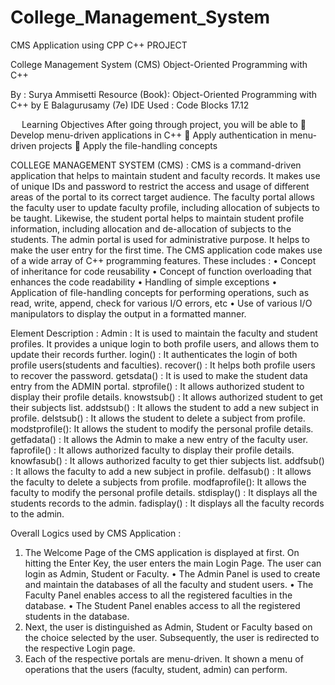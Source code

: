 # College_Management_System
CMS Application using CPP
C++ PROJECT

College Management System (CMS)
Object-Oriented Programming with C++

By : Surya Ammisetti
Resource (Book): Object-Oriented Programming with C++ by E Balagurusamy (7e)
IDE Used : Code Blocks 17.12

 
Learning Objectives
After going through project, you will be able to 
	Develop menu-driven applications in C++
	Apply authentication in menu-driven projects
	Apply the file-handling concepts

COLLEGE MANAGEMENT SYSTEM (CMS) : 
CMS is a command-driven application that helps to maintain student and faculty records. It makes use of unique IDs and password 
to restrict the access and usage of different areas of the portal to its correct target audience. The faculty portal allows the 
faculty user to update faculty profile, including allocation of subjects to be taught. Likewise, the student portal helps to 
maintain student profile information, including allocation and de-allocation of subjects to the students. The admin portal is 
used for administrative purpose. It helps to make the user entry for the first time.
The CMS  application code makes use of a wide array of C++ programming features. These includes :
•	Concept of inheritance for code reusability
•	Concept of function overloading that enhances the code readability
•	Handling of simple exceptions
•	Application of file-handling concepts for performing operations, such as read, write, append, check for various I/O errors, etc
•	Use of various I/O manipulators to display the output in a formatted manner.

Element	Description : 
Admin         : It is used to maintain the faculty and student profiles. It provides a unique login to both profile users, and 
              allows them to update their records further.
login()       : It authenticates the login of both profile users(students and faculties).
recover()     : It helps both profile users to recover the password.
getsdata()    : It is used to make the student data entry from the ADMIN portal.
stprofile()   : It allows authorized student to display their profile details.
knowstsub()   : It allows authorized student to get their subjects list.
addstsub()    : It allows the student to add a new subject in profile.
delstsub()    : It allows the student to delete a subject from profile.
modstprofile(): It allows the student to modify the personal profile details.
getfadata()   : It allows the Admin to make a new entry of the faculty user.
faprofile()   : It allows authorized faculty to display their profile details.
knowfasub()   : It allows authorized faculty to get thier subjects list.
addfsub()     : It allows the faculty to add a new subject in profile.
delfasub()    : It allows the faculty to delete a subjects from profile.
modfaprofile(): It allows the faculty to modify the personal profile details.
stdisplay()   : It displays all the students records to the admin.
fadisplay()	  : It displays all the faculty records to the admin.

Overall Logics used by CMS Application :
1. The Welcome Page of the CMS application is displayed at first. On hitting the Enter Key, the user enters the main Login Page. The 
   user can login as Admin, Student or Faculty.
    •	The Admin Panel is used to create and maintain the databases of all the faculty and student users.
    •	The Faculty Panel enables access to all the registered faculties in the database.
    •	The Student Panel enables access to all the registered students in the database.
2. Next, the user is distinguished as Admin, Student or Faculty based on the choice selected by the user. Subsequently, the user is 
   redirected to the respective Login page.
3. Each of the respective portals are menu-driven. It shown a menu of operations that the users (faculty, student, admin) can perform. 

